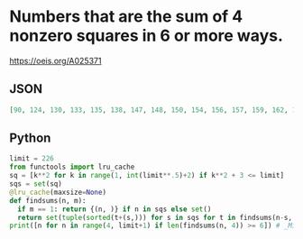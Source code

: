 # Numbers that are the sum of 4 nonzero squares in 6 or more ways\.
https://oeis.org/A025371
## JSON
```JSON
[90, 124, 130, 133, 135, 138, 147, 148, 150, 154, 156, 157, 159, 162, 163, 165, 166, 170, 171, 172, 174, 175, 177, 178, 180, 182, 183, 186, 187, 188, 189, 190, 193, 195, 196, 198, 199, 201, 202, 203, 205, 207, 210, 213, 214, 215, 217, 218, 219, 220, 222, 223, 225, 226]
```
## Python
```Python
limit = 226
from functools import lru_cache
sq = [k**2 for k in range(1, int(limit**.5)+2) if k**2 + 3 <= limit]
sqs = set(sq)
@lru_cache(maxsize=None)
def findsums(n, m):
  if m == 1: return {(n, )} if n in sqs else set()
  return set(tuple(sorted(t+(s,))) for s in sqs for t in findsums(n-s, m-1))
print([n for n in range(4, limit+1) if len(findsums(n, 4)) >= 6]) # _Michael S. Branicky_, Apr 20 2021
```
